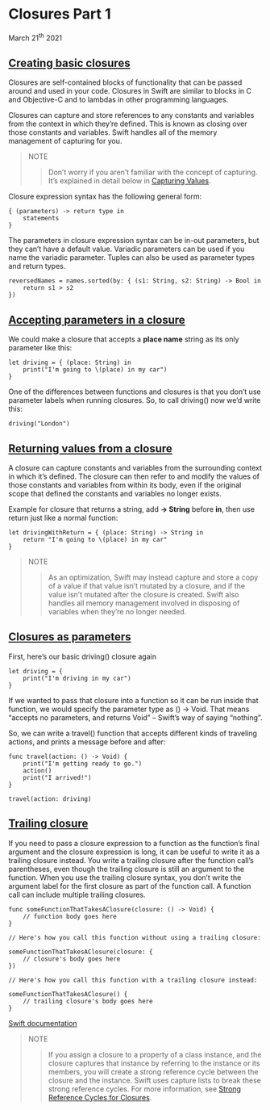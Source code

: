 # Closures Part 1

March 21<sup>th</sup> 2021

## [Creating basic closures](https://www.hackingwithswift.com/sixty/6/1/creating-basic-closures)

Closures are self-contained blocks of functionality that can be passed around and used in your code. Closures in Swift are similar to blocks in C and Objective-C and to lambdas in other programming languages.

Closures can capture and store references to any constants and variables from the context in which they’re defined. This is known as closing over those constants and variables. Swift handles all of the memory management of capturing for you.

>NOTE
>>Don’t worry if you aren’t familiar with the concept of capturing. It’s explained in detail below in [Capturing Values](https://docs.swift.org/swift-book/LanguageGuide/Closures.html#ID103).

Closure expression syntax has the following general form:

~~~
{ (parameters) -> return type in
    statements
}
~~~

The parameters in closure expression syntax can be in-out parameters, but they can’t have a default value. Variadic parameters can be used if you name the variadic parameter. Tuples can also be used as parameter types and return types.

~~~
reversedNames = names.sorted(by: { (s1: String, s2: String) -> Bool in
    return s1 > s2
})
~~~

## [Accepting parameters in a closure](https://www.hackingwithswift.com/sixty/6/2/accepting-parameters-in-a-closure)

We could make a closure that accepts a **place name** string as its only parameter like this:

~~~
let driving = { (place: String) in
    print("I'm going to \(place) in my car")
}
~~~

One of the differences between functions and closures is that you don’t use parameter labels when running closures. So, to call driving() now we’d write this:

~~~
driving("London")
~~~

## [Returning values from a closure](https://www.hackingwithswift.com/sixty/6/3/returning-values-from-a-closure)

A closure can capture constants and variables from the surrounding context in which it’s defined. The closure can then refer to and modify the values of those constants and variables from within its body, even if the original scope that defined the constants and variables no longer exists.

Example for closure that returns a string, add **-> String** before **in**, then use return just like a normal function:

~~~
let drivingWithReturn = { (place: String) -> String in
    return "I'm going to \(place) in my car"
}
~~~

>NOTE
>>As an optimization, Swift may instead capture and store a copy of a value if that value isn’t mutated by a closure, and if the value isn’t mutated after the closure is created.
Swift also handles all memory management involved in disposing of variables when they’re no longer needed.

## [Closures as parameters](https://www.hackingwithswift.com/sixty/6/4/closures-as-parameters)

First, here’s our basic driving() closure again

~~~
let driving = {
    print("I'm driving in my car")
}
~~~

If we wanted to pass that closure into a function so it can be run inside that function, we would specify the parameter type as () -> Void. That means “accepts no parameters, and returns Void” – Swift’s way of saying “nothing”.

So, we can write a travel() function that accepts different kinds of traveling actions, and prints a message before and after:

~~~
func travel(action: () -> Void) {
    print("I'm getting ready to go.")
    action()
    print("I arrived!")
}

travel(action: driving)
~~~

## [Trailing closure](https://www.hackingwithswift.com/sixty/6/5/trailing-closure-syntax)

If you need to pass a closure expression to a function as the function’s final argument and the closure expression is long, it can be useful to write it as a trailing closure instead. You write a trailing closure after the function call’s parentheses, even though the trailing closure is still an argument to the function. When you use the trailing closure syntax, you don’t write the argument label for the first closure as part of the function call. A function call can include multiple trailing closures.

~~~
func someFunctionThatTakesAClosure(closure: () -> Void) {
    // function body goes here
}

// Here's how you call this function without using a trailing closure:

someFunctionThatTakesAClosure(closure: {
    // closure's body goes here
})

// Here's how you call this function with a trailing closure instead:

someFunctionThatTakesAClosure() {
    // trailing closure's body goes here
}
~~~

[Swift documentation](https://docs.swift.org/swift-book/LanguageGuide/Closures.html)

>NOTE
>>If you assign a closure to a property of a class instance, and the closure captures that instance by referring to the instance or its members, you will create a strong reference cycle between the closure and the instance. Swift uses capture lists to break these strong reference cycles. For more information, see [Strong Reference Cycles for Closures](https://docs.swift.org/swift-book/LanguageGuide/AutomaticReferenceCounting.html#ID56).